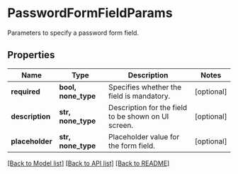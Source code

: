 # PasswordFormFieldParams

Parameters to specify a password form field.

## Properties
Name | Type | Description | Notes
------------ | ------------- | ------------- | -------------
**required** | **bool, none_type** | Specifies whether the field is mandatory. | [optional] 
**description** | **str, none_type** | Description for the field to be shown on UI screen. | [optional] 
**placeholder** | **str, none_type** | Placeholder value for the form field. | [optional] 

[[Back to Model list]](../README.md#documentation-for-models) [[Back to API list]](../README.md#documentation-for-api-endpoints) [[Back to README]](../README.md)


